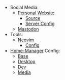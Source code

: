 - Social Media:
  - [Personal Website](https://ashwalker.net)
    - [Source](https://github.com/signalwalker/net.ashwalker)
    - [Server Config](https://github.com/signalwalker/nix.net.ashwalker)
  - [Mastodon](https://social.ashwalker.net/Ash)
- Tools:
  - [Neovim](https://github.com/neovim/neovim)
    - [Config](https://github.com/signalwalker/nix.home.dev/tree/main/src/editor/neovim)
- [Home-Manager](https://github.com/nix-community/home-manager) Config:
  - [Base](https://github.com/signalwalker/nix.home.base)
  - [Desktop](https://github.com/signalwalker/nix.home.desktop)
  - [Dev](https://github.com/signalwalker/nix.home.dev)
  - [Media](https://github.com/signalwalker/nix.home.media)
